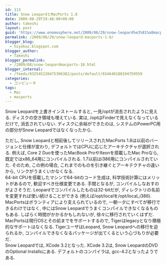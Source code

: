 ```yaml
---
id: 113
title: Snow LeopardとMacPorts 1.8
date: 2009-08-29T19:48:00+09:00
author: takeshi
layout: post
guid: 'https://www.enomosphere.net/2009/08/29/snow-leopard%e3%81%a8macports-1-8/'
permalink: /2009/08/29/snow-leopard-macports-1-8/
blogger_blog:
  - hiyokoz.blogspot.com
blogger_author:
  - Takeshi
blogger_permalink:
  - /2009/08/snow-leopardmacports-18.html
blogger_internal:
  - /feeds/832545220475396382/posts/default/654640180194759559
categories:
  - コンピュータ
tags:
  - Mac
  - macports
---
```

Snow Leopardを上書きインストールすると, 一見/optが消去されたように見える. ディスクの空き領域も増えている. 実は, /optはFinderで見えなくなっているだけで, 消去されていない. ディスクに余裕ができたのは, システムのPowerPC用の部分がSnow Leopardではなくなったから.
<div></div>
<div>ただし, Snow Leopardと相前後してリリースされたMacPorts 1.8は以前のバージョンと仕様が変わり, デフォルトではCPUに応じたアーキテクチャが選択される. 例えば, Core 2 Duoを使ったMacBook ProやXeonを搭載したMac Proなら, 既定ではx86_64用にコンパイルされる. 1.7以前はi386用にコンパイルされていた. そのため, この例の場合, これまでのものを引き継ぐとアーキテクチャの違いから, リンクがうまくいかなくなる.</div>
<div></div>
<div>64-bit CPUを搭載したマシンで64-bitのコード生成は, 科学技術計算にはメリットがあるので, 歓迎すべき仕様変更である. 手間となるが, コンパイルしなおすのがよさそうだ. Leopardでコンパイルしたものは32-bitだが, ディレクトリの名前を変更すれば使い続けることができる (例えば/opt/localを/opt/local_i386).</div>
<div></div>
<div>MacPortsはボランティアにより支えられているので, 一朝一夕にすべてが移行できるわけではなく, 中にはSnow Leopardでうまくコンパイルできなくなるものもある. しばらく時間がかかるかもしれないが, 徐々に移行されていくはずだ. MacPortsは現行OSとその前までをサボートするので, Tigerはlegacyとなり積極的なサポートはなくなる. TigerユーザはLeopard, Snow Leopardへの移行を迫られるか, コンパイルできなくなるパッケージが出てくるという心づもりが必要だ.</div>
<div></div>
<div>Snow Leopardでは, XCode 3.2となった. XCode 3.2は, Snow LeopardのDVDのOptional Installsにある. デフォルトのコンパイラは, gcc-4.2となったようである.</div>